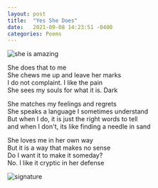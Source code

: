 ```yaml
---
layout: post
title:  "Yes She Does"
date:   2021-09-08 14:23:51 -0400
categories: Poems
---
```


![she is amazing](https://c.tenor.com/KaVRYnod3S4AAAAC/sad-bye.gif)<br>

She does that to me <br>
She chews me up and leave her marks <br>
I do not complaint. I like the pain <br>
She sees my souls for what it is. Dark <br>

She matches my feelings and regrets <br>
She speaks a language I sometimes understand  <br>
But when I do, it is just the right words to tell <br>
and when I don't, its like finding a needle in sand <br>

She loves me in her own way <br>
But it is a way that makes no sense <br>
Do I want it to make it someday? <br>
No. I like it cryptic in her defense <br>

![signature](https://robertalberto.com/ttdlmr.png)
